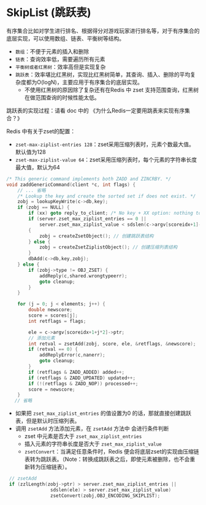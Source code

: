 # SkipList (跳跃表)
有序集合比如对学生进行排名、根据得分对游戏玩家进行排名等，对于有序集合的底层实现，可以使用数组、链表、平衡树等结构。
* `数组`：不便于元素的插入和删除
* `链表`：查询效率低，需要遍历所有元素
* `平衡树或者红黑树`：效率高但是实现复杂
* `跳跃表`：效率堪比红黑树，实现比红黑树简单，其查询、插入、删除的平均复杂度都为O(logN)，主要应用于有序集合的底层实现。
   * 不使用红黑树的原因除了复杂还有在Redis 中 zset 支持范围查询，红黑树在做范围查询的时候性能太低。
    
跳跃表的实现过程：请看 doc 中的 《为什么Redis一定要用跳表来实现有序集合？》

Redis 中有关于zset的配置：
* `zset-max-ziplist-entries 128`：zset采用压缩列表时，元素个数最大值。默认值为128
* `zset-max-ziplist-value 64`：zset采用压缩列表时，每个元素的字符串长度最大值，默认为64
```c
/* This generic command implements both ZADD and ZINCRBY. */
void zaddGenericCommand(client *c, int flags) {
    // ... 省略
    /* Lookup the key and create the sorted set if does not exist. */
    zobj = lookupKeyWrite(c->db,key);
    if (zobj == NULL) {
        if (xx) goto reply_to_client; /* No key + XX option: nothing to do. */
        if (server.zset_max_ziplist_entries == 0 ||
            server.zset_max_ziplist_value < sdslen(c->argv[scoreidx+1]->ptr))
        {
            zobj = createZsetObject(); // 创建跳跃表结构
        } else {
            zobj = createZsetZiplistObject(); // 创建压缩列表结构
        }
        dbAdd(c->db,key,zobj);
    } else {
        if (zobj->type != OBJ_ZSET) {
            addReply(c,shared.wrongtypeerr);
            goto cleanup;
        }
    }

    for (j = 0; j < elements; j++) {
        double newscore;
        score = scores[j];
        int retflags = flags;

        ele = c->argv[scoreidx+1+j*2]->ptr;
        // 添加元素
        int retval = zsetAdd(zobj, score, ele, &retflags, &newscore);
        if (retval == 0) {
            addReplyError(c,nanerr);
            goto cleanup;
        }
        if (retflags & ZADD_ADDED) added++;
        if (retflags & ZADD_UPDATED) updated++;
        if (!(retflags & ZADD_NOP)) processed++;
        score = newscore;
    }
   // 省略
```
* 如果把 `zset_max_ziplist_entries` 的值设置为0 的话，那就直接创建跳跃表，但是默认时压缩列表。
* 调用 `zsetAdd` 方法添加元素，在 `zsetAdd` 方法中 会进行条件判断
  * zset 中元素是否大于 `zset_max_ziplist_entries`
  * 插入元素的字符串长度是否大于 `zset_max_ziplist_value`
  * `zsetConvert`：当满足任意条件时，Redis 便会将底层zset的实现由压缩链表转为跳跃表。（Note：转换成跳跃表之后，即使元素被删除，也不会重新转为压缩链表）。
```c
 // zsetAdd
 if (zzlLength(zobj->ptr) > server.zset_max_ziplist_entries ||
                sdslen(ele) > server.zset_max_ziplist_value)
                zsetConvert(zobj,OBJ_ENCODING_SKIPLIST);
```